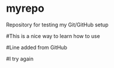 # myrepo
Repository for testing my Git/GitHub setup

#This is a nice way to learn how to use

#Line added from GitHub

#I try again